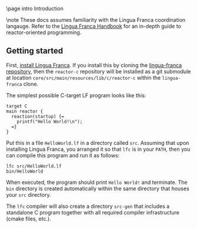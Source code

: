 \page intro Introduction

\note These docs assumes familiarity with the Lingua Franca coordination langauge. Refer to
the [Lingua Franca Handbook](https://www.lf-lang.org/docs/) for an in-depth guide to
reactor-oriented programming.

## Getting started

First, [install Lingua Franca](https://www.lf-lang.org/docs/installation).
If you install this by cloning the [lingua-franca repository](https://github.com/lf-lang/lingua-franca), then the `reactor-c` repository will be installed as a git submodule at location
`core/src/main/resources/lib/c/reactor-c` within the `lingua-franca` clone.

The simplest possible C-target LF program looks like this:

```lf
target C
main reactor {
  reaction(startup) {=
    printf("Hello World!\n");
  =}
}
```

Put this in a file `HelloWorld.lf` in a directory called `src`.
Assuming that upon installing Lingua Franca, you arranged it so that `lfc` is in your `PATH`, then you can compile this program and run it as follows:

```shell
lfc src/HelloWorld.lf
bin/HelloWorld
```

When executed, the program should print `Hello World!` and terminate.
The `bin` directory is created automatically within the same directory that houses your `src` directory.

The `lfc` compiler will also create a directory `src-gen` that includes a standalone C program together with all required compiler infrastructure (cmake files, etc.).





